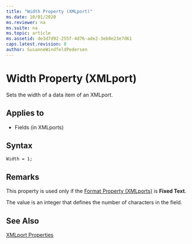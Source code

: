 ```yaml
---
title: "Width Property (XMLport)"
ms.date: 10/01/2020
ms.reviewer: na
ms.suite: na
ms.topic: article
ms.assetid: de3d7d92-255f-4d76-ade2-3eb8e23e7d61
caps.latest.revision: 8
author: SusanneWindfeldPedersen
---
```


# Width Property (XMLport)

Sets the width of a data item of an XMLport.  
  
## Applies to  

- Fields \(in XMLports\)  
 
## Syntax

```AL
Width = 1;
```
 
## Remarks

This property is used only if the [Format Property \(XMLports\)](devenv-format-xmlports-property.md) is **Fixed Text**.  
  
The value is an integer that defines the number of characters in the field.  
  
## See Also  

[XMLport Properties](devenv-xmlport-properties.md)
